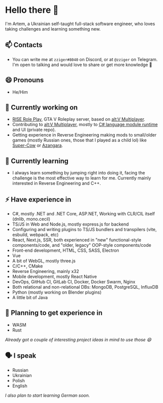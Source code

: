 # Hello there 👋

I'm Artem, a Ukrainian self-taught full-stack software engineer, who loves taking challenges and learning something new.

## 📫 Contacts
- You can write me at `zziger#8040` on Discord, or at `@zziger` on Telegram. I'm open to talking and would love to share or get more knowledge 🙂

## 😄 Pronouns
- He/Him

## 🔭 Currently working on
- [RISE Role Play](https://riserp.net/), GTA V Roleplay server, based on [alt:V Multiplayer](https://altv.mp/).
- Contributing to [alt:V Multiplayer](https://altv.mp/), mostly to [C# language module runtime](https://github.com/fabianterhorst/coreclr-module) and UI (private repo).
- Getting experience in Reverse Engineering making mods to small/older games (mostly Russian ones, those that I played as a child lol) like [Super-Cow](https://github.com/zziger/supercow-mod) or [Azangara](https://github.com/zziger/azangara-mod).

## 🌱 Currently learning
- I always learn something by jumping right into doing it, facing the challenge is the most effective way to learn for me. Currently mainly interested in Reverse Engineering and C++.

## ⚡ Have experience in
- C#, mostly .NET and .NET Core, ASP.NET, Working with CLR/CIL itself (dnlib, mono.cecil)
- TS/JS in Web and Node.js, mostly express.js for backend
- Configuring and writing plugins to TS/JS bundlers and transpilers (vite, esbuild, webpack, etc)
- React, Next.js, SSR, both experienced in "new" functional-style components/code, and "older, legacy" OOP-style components/code
- Front-end development, HTML, CSS, SASS, Electron
- Vue
- A bit of WebGL, mostly three.js
- C/C++, CMake
- Reverse Engineering, mainly x32
- Mobile development, mostly React Native
- DevOps, GitHub CI, GitLab CI, Docker, Docker Swarm, Nginx
- Both relational and non-relational DBs: MongoDB, PostgreSQL, InfluxDB
- Python (mostly working on Blender plugins)
- A little bit of Java

## 🏫 Planning to get experience in
- WASM
- Rust

*Already got a couple of interesting project ideas in mind to use those 😄*

## 🗣️ I speak
- Russian
- Ukrainian
- Polish
- English

*I also plan to start learning German soon.*
